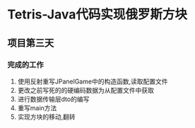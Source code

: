 # Tetris-Java代码实现俄罗斯方块
## 项目第三天
### 完成的工作
 1. 使用反射重写JPanelGame中的构造函数,读取配置文件
 2. 更改之前写死的的硬编码数据为从配置文件中获取
 3. 进行数据传输层dto的编写
 4. 重写main方法
 5. 实现方块的移动,翻转
